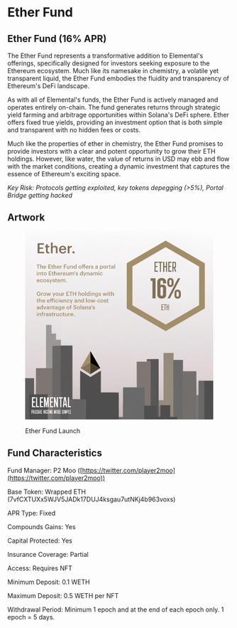 # Ether Fund

## Ether Fund (16% APR)

The Ether Fund represents a transformative addition to Elemental's offerings, specifically designed for investors seeking exposure to the Ethereum ecosystem. Much like its namesake in chemistry, a volatile yet transparent liquid, the Ether Fund embodies the fluidity and transparency of Ethereum's DeFi landscape.

As with all of Elemental's funds, the Ether Fund is actively managed and operates entirely on-chain. The fund generates returns through strategic yield farming and arbitrage opportunities within Solana's DeFi sphere. Ether offers fixed true yields, providing an investment option that is both simple and transparent with no hidden fees or costs.

Much like the properties of ether in chemistry, the Ether Fund promises to provide investors with a clear and potent opportunity to grow their ETH holdings. However, like water, the value of returns in USD may ebb and flow with the market conditions, creating a dynamic investment that captures the essence of Ethereum's exciting space.

_Key Risk: Protocols getting exploited, key tokens depegging (>5%), Portal Bridge getting hacked_

## Artwork

<figure><img src="../../.gitbook/assets/23_07_18_ether_launch.png" alt=""><figcaption><p>Ether Fund Launch</p></figcaption></figure>

## Fund Characteristics

Fund Manager: P2 Moo ([https://twitter.com/player2moo](https://twitter.com/player2moo))

Base Token: Wrapped ETH (7vfCXTUXx5WJV5JADk17DUJ4ksgau7utNKj4b963voxs)

APR Type: Fixed

Compounds Gains: Yes

Capital Protected: Yes

Insurance Coverage: Partial

Access: Requires NFT

Minimum Deposit: 0.1 WETH

Maximum Deposit: 0.5 WETH per NFT

Withdrawal Period: Minimum 1 epoch and at the end of each epoch only. 1 epoch = 5 days.
